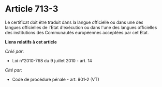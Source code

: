 # Article 713-3

Le certificat doit être traduit dans la langue officielle ou dans une des langues officielles de l'Etat d'exécution ou dans
l'une des langues officielles des institutions des Communautés européennes acceptées par cet Etat.

**Liens relatifs à cet article**

_Créé par_:

  - Loi n°2010-768 du 9 juillet 2010 - art. 14

_Cité par_:

  - Code de procédure pénale - art. 901-2 (VT)
